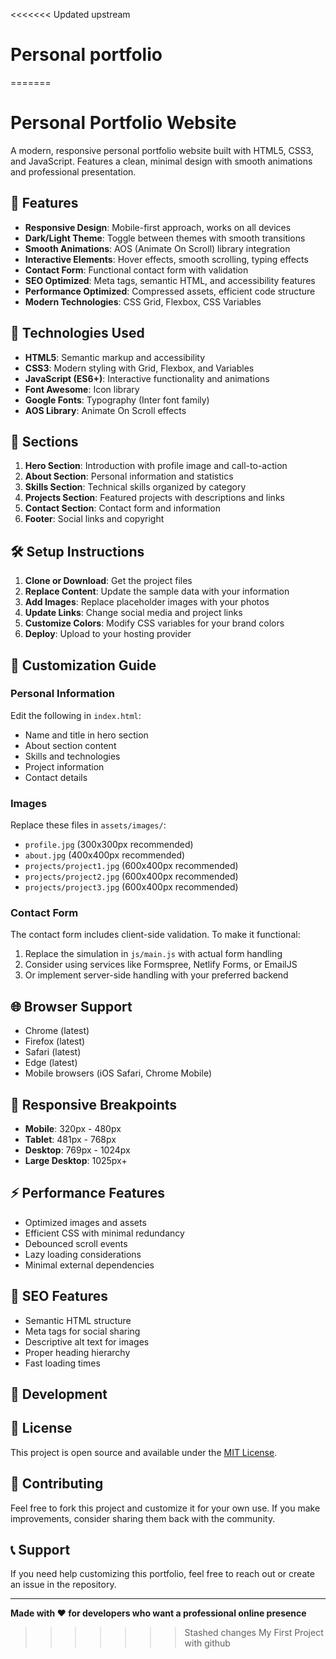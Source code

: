 <<<<<<< Updated upstream
# Personal portfolio
=======
# Personal Portfolio Website

A modern, responsive personal portfolio website built with HTML5, CSS3, and JavaScript. Features a clean, minimal design with smooth animations and professional presentation.

## 🌟 Features

- **Responsive Design**: Mobile-first approach, works on all devices
- **Dark/Light Theme**: Toggle between themes with smooth transitions
- **Smooth Animations**: AOS (Animate On Scroll) library integration
- **Interactive Elements**: Hover effects, smooth scrolling, typing effects
- **Contact Form**: Functional contact form with validation
- **SEO Optimized**: Meta tags, semantic HTML, and accessibility features
- **Performance Optimized**: Compressed assets, efficient code structure
- **Modern Technologies**: CSS Grid, Flexbox, CSS Variables

## 🚀 Technologies Used

- **HTML5**: Semantic markup and accessibility
- **CSS3**: Modern styling with Grid, Flexbox, and Variables
- **JavaScript (ES6+)**: Interactive functionality and animations
- **Font Awesome**: Icon library
- **Google Fonts**: Typography (Inter font family)
- **AOS Library**: Animate On Scroll effects

## 🎨 Sections

1. **Hero Section**: Introduction with profile image and call-to-action
2. **About Section**: Personal information and statistics
3. **Skills Section**: Technical skills organized by category
4. **Projects Section**: Featured projects with descriptions and links
5. **Contact Section**: Contact form and information
6. **Footer**: Social links and copyright

## 🛠️ Setup Instructions
1. **Clone or Download**: Get the project files
2. **Replace Content**: Update the sample data with your information
3. **Add Images**: Replace placeholder images with your photos
4. **Update Links**: Change social media and project links
5. **Customize Colors**: Modify CSS variables for your brand colors
6. **Deploy**: Upload to your hosting provider

## 📝 Customization Guide

### Personal Information
Edit the following in `index.html`:
- Name and title in hero section
- About section content
- Skills and technologies
- Project information
- Contact details
 

### Images
Replace these files in `assets/images/`:
- `profile.jpg` (300x300px recommended)
- `about.jpg` (400x400px recommended)
- `projects/project1.jpg` (600x400px recommended)
- `projects/project2.jpg` (600x400px recommended)
- `projects/project3.jpg` (600x400px recommended)

### Contact Form
The contact form includes client-side validation. To make it functional:
1. Replace the simulation in `js/main.js` with actual form handling
2. Consider using services like Formspree, Netlify Forms, or EmailJS
3. Or implement server-side handling with your preferred backend

## 🌐 Browser Support

- Chrome (latest)
- Firefox (latest)
- Safari (latest)
- Edge (latest)
- Mobile browsers (iOS Safari, Chrome Mobile)

## 📱 Responsive Breakpoints

- **Mobile**: 320px - 480px
- **Tablet**: 481px - 768px
- **Desktop**: 769px - 1024px
- **Large Desktop**: 1025px+

## ⚡ Performance Features

- Optimized images and assets
- Efficient CSS with minimal redundancy
- Debounced scroll events
- Lazy loading considerations
- Minimal external dependencies

## 🎯 SEO Features

- Semantic HTML structure
- Meta tags for social sharing
- Descriptive alt text for images
- Proper heading hierarchy
- Fast loading times

## 🔧 Development


## 📄 License

This project is open source and available under the [MIT License](LICENSE).

## 🤝 Contributing

Feel free to fork this project and customize it for your own use. If you make improvements, consider sharing them back with the community.

## 📞 Support

If you need help customizing this portfolio, feel free to reach out or create an issue in the repository.

---

**Made with ❤️ for developers who want a professional online presence**
>>>>>>> Stashed changes
My First Project with github
